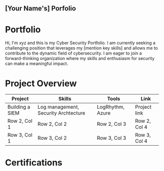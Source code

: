 ## [Your Name's] Porfolio

# Portfolio

Hi, I'm xyz and this is my Cyber Security Portfolio. I am currently seeking a challenging position that leverages my [mention key skills] and allows me to contribute to the dynamic field of cybersecurity. I am eager to join a forward-thinking organization where my skills and enthusiasm for security can make a meaningful impact.


# Project Overview 
|     Project     |                 Skills                |     Tools       |      Link       |
| --------------- | ------------------------------------- | --------------- | --------------- |
| Building a SIEM | Log management, Security Archtecture  | LogRhythm, Azure| Project link    |
| Row 2, Col 1    | Row 2, Col 2                          | Row 2, Col 3    | Row 2, Col 4    |
| Row 3, Col 1    | Row 3, Col 2                          | Row 3, Col 3    | Row 3, Col 4    |


# Certifications 


